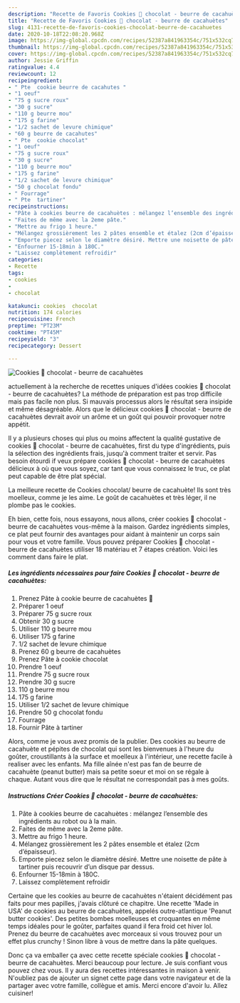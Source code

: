 ```yaml
---
description: "Recette de Favoris Cookies 🍪 chocolat - beurre de cacahuètes"
title: "Recette de Favoris Cookies 🍪 chocolat - beurre de cacahuètes"
slug: 4131-recette-de-favoris-cookies-chocolat-beurre-de-cacahuetes
date: 2020-10-18T22:08:20.968Z
image: https://img-global.cpcdn.com/recipes/52387a841963354c/751x532cq70/cookies-🍪-chocolat-beurre-de-cacahuetes-photo-principale-de-la-recette.jpg
thumbnail: https://img-global.cpcdn.com/recipes/52387a841963354c/751x532cq70/cookies-🍪-chocolat-beurre-de-cacahuetes-photo-principale-de-la-recette.jpg
cover: https://img-global.cpcdn.com/recipes/52387a841963354c/751x532cq70/cookies-🍪-chocolat-beurre-de-cacahuetes-photo-principale-de-la-recette.jpg
author: Jessie Griffin
ratingvalue: 4.4
reviewcount: 12
recipeingredient:
- " Pte  cookie beurre de cacahutes "
- "1 oeuf"
- "75 g sucre roux"
- "30 g sucre"
- "110 g beurre mou"
- "175 g farine"
- "1/2 sachet de levure chimique"
- "60 g beurre de cacahutes"
- " Pte  cookie chocolat"
- "1 oeuf"
- "75 g sucre roux"
- "30 g sucre"
- "110 g beurre mou"
- "175 g farine"
- "1/2 sachet de levure chimique"
- "50 g chocolat fondu"
- " Fourrage"
- " Pte  tartiner"
recipeinstructions:
- "Pâte à cookies beurre de cacahuètes : mélangez l’ensemble des ingrédients au robot ou à la main."
- "Faites de même avec la 2eme pâte."
- "Mettre au frigo 1 heure."
- "Mélangez grossièrement les 2 pâtes ensemble et étalez (2cm d’épaisseur)."
- "Emporte piecez selon le diamètre désiré. Mettre une noisette de pâte à tartiner puis recouvrir d’un disque par dessus."
- "Enfourner 15-18min à 180C."
- "Laissez complètement refroidir"
categories:
- Recette
tags:
- cookies
- 
- chocolat

katakunci: cookies  chocolat 
nutrition: 174 calories
recipecuisine: French
preptime: "PT23M"
cooktime: "PT45M"
recipeyield: "3"
recipecategory: Dessert

---
```



![Cookies 🍪 chocolat - beurre de cacahuètes](https://img-global.cpcdn.com/recipes/52387a841963354c/751x532cq70/cookies-🍪-chocolat-beurre-de-cacahuetes-photo-principale-de-la-recette.jpg)

actuellement à la recherche de recettes uniques d'idées cookies 🍪 chocolat - beurre de cacahuètes? La méthode de préparation est pas trop difficile mais pas facile non plus. Si mauvais processus alors le résultat sera insipide et même désagréable. Alors que le délicieux cookies 🍪 chocolat - beurre de cacahuètes devrait avoir un arôme et un goût qui pouvoir provoquer notre appétit.

Il y a plusieurs choses qui plus ou moins affectent la qualité gustative de cookies 🍪 chocolat - beurre de cacahuètes, first du type d'ingrédients, puis la sélection des ingrédients frais, jusqu'à comment traiter et servir. Pas besoin étourdi if veux prépare cookies 🍪 chocolat - beurre de cacahuètes délicieux à où que vous soyez, car tant que vous connaissez le truc, ce plat peut capable de être plat spécial.

La meilleure recette de Cookies chocolat/ beurre de cacahuète! Ils sont très moelleux, comme je les aime. Le goût de cacahuètes et très léger, il ne plombe pas le cookies.


Eh bien, cette fois, nous essayons, nous allons, créer cookies 🍪 chocolat - beurre de cacahuètes vous-même à la maison. Gardez ingrédients simples, ce plat peut fournir des avantages pour aidant à maintenir un corps sain pour vous et votre famille. Vous pouvez préparer Cookies 🍪 chocolat - beurre de cacahuètes utiliser 18 matériau et 7 étapes création. Voici les comment dans faire le plat.

<!--inarticleads1-->

##### Les ingrédients nécessaires pour faire Cookies 🍪 chocolat - beurre de cacahuètes:

1. Prenez  Pâte à cookie beurre de cacahuètes 🥜
1. Préparer 1 oeuf
1. Préparer 75 g sucre roux
1. Obtenir 30 g sucre
1. Utiliser 110 g beurre mou
1. Utiliser 175 g farine
1.  1/2 sachet de levure chimique
1. Prenez 60 g beurre de cacahuètes
1. Prenez  Pâte à cookie chocolat
1. Prendre 1 oeuf
1. Prendre 75 g sucre roux
1. Prendre 30 g sucre
1.  110 g beurre mou
1.  175 g farine
1. Utiliser 1/2 sachet de levure chimique
1. Prendre 50 g chocolat fondu
1.   Fourrage
1. Fournir  Pâte à tartiner


Alors, comme je vous avez promis de la publier. Des cookies au beurre de cacahuète et pépites de chocolat qui sont les bienvenues à l&#39;heure du goûter, croustillants à la surface et moelleux à l&#39;intérieur, une recette facile à realiser avec les enfants. Ma fille aînée n&#39;est pas fan de beurre de cacahuète (peanut butter) mais sa petite soeur et moi on se régale à chaque. Autant vous dire que le résultat ne correspondait pas à mes goûts. 

<!--inarticleads2-->

##### Instructions Créer Cookies 🍪 chocolat - beurre de cacahuètes:

1. Pâte à cookies beurre de cacahuètes : mélangez l’ensemble des ingrédients au robot ou à la main.
1. Faites de même avec la 2eme pâte.
1. Mettre au frigo 1 heure.
1. Mélangez grossièrement les 2 pâtes ensemble et étalez (2cm d’épaisseur).
1. Emporte piecez selon le diamètre désiré. Mettre une noisette de pâte à tartiner puis recouvrir d’un disque par dessus.
1. Enfourner 15-18min à 180C.
1. Laissez complètement refroidir


Certaine que les cookies au beurre de cacahuètes n&#39;étaient décidément pas faits pour mes papilles, j&#39;avais clôturé ce chapitre. Une recette &#39;Made in USA&#39; de cookies au beurre de cacahuètes, appelés outre-atlantique &#39;Peanut butter cookies&#39;. Des petites bombes moelleuses et croquantes en même temps idéales pour le goûter, parfaites quand il fera froid cet hiver lol. Prenez du beurre de cacahuètes avec morceaux si vous trouvez pour un effet plus crunchy ! Sinon libre à vous de mettre dans la pâte quelques. 


Donc ça va emballer ça avec cette recette spéciale cookies 🍪 chocolat - beurre de cacahuètes. Merci beaucoup pour lecture. Je suis confiant vous pouvez chez vous. Il y aura des recettes  intéressantes in maison à venir. N'oubliez pas de ajouter un signet cette page dans votre navigateur et de la partager avec votre famille, collègue et amis. Merci encore d'avoir lu. Allez cuisiner!

